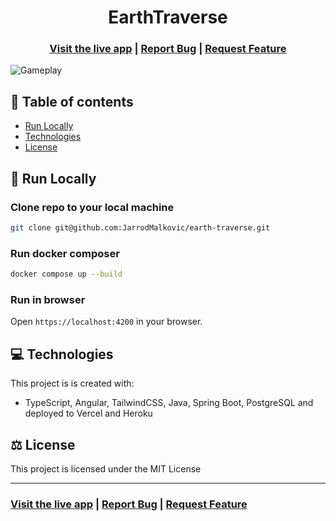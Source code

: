 <h1 align="center">EarthTraverse</h1>

<h3 align="center">
  <a href="https://www.earthtraverse.app/">Visit the live app</a> |
  <a href="https://github.com/JarrodMalkovic/earth-traverse/issues">Report Bug</a> |
  <a href="https://github.com/JarrodMalkovic/earth-traverse/issues">Request Feature</a> 
</h3>

![Gameplay](./screenshots/gameplay.gif)

## 📝 Table of contents

- [Run Locally](#-run-locally)
- [Technologies](#-technologies)
- [License](#-license)

## 🚀 Run Locally

### Clone repo to your local machine


```bash
git clone git@github.com:JarrodMalkovic/earth-traverse.git
```

### Run docker composer

```bash
docker compose up --build
```

### Run in browser

Open `https://localhost:4200` in your browser.

## 💻 Technologies

This project is is created with:
- TypeScript, Angular, TailwindCSS, Java, Spring Boot, PostgreSQL and deployed to Vercel and Heroku

## ⚖️ License

This project is licensed under the MIT License

<hr>

<h3>
  <a href="https://www.jarrodmalkovic.com/">Visit the live app</a> |
  <a href="https://github.com/JarrodMalkovic/earth-traverse/issues">Report Bug</a> |
  <a href="https://github.com/JarrodMalkovic/earth-traverse/issues">Request Feature</a>
</h3>